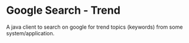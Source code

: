 # Google Search - Trend
A java client to search on google for trend topics (keywords) from some system/application.
